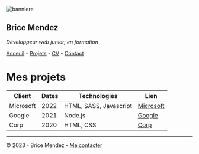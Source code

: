 ![banniere](https://www.studyrama.com/sites/default/files/inline-images/migrate/35/22985.jpg)

## Brice Mendez

*Développeur web junior, en formation*

[Acceuil](README.md) - [Projets](projets.md) - [CV]() - [Contact]()

# Mes projets

| Client | Dates | Technologies | Lien |
| ------- | --------- | --------- | ----------- |
| Microsoft | 2022 | HTML, SASS, Javascript | [Microsoft]() |
| Google | 2021 | Node.js | [Google]() |
| Corp | 2020 | HTML, CSS | [Corp]() |

---
© 2023 - Brice Mendez - [Me contacter]()